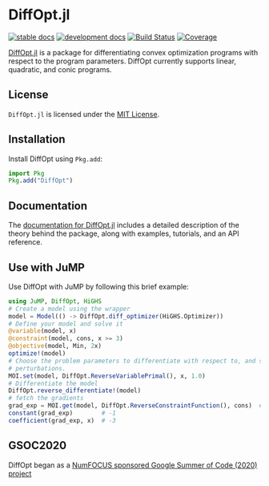 # DiffOpt.jl

[![stable docs](https://img.shields.io/badge/docs-stable-blue.svg)](https://jump.dev/DiffOpt.jl/stable)
[![development docs](https://img.shields.io/badge/docs-dev-blue.svg)](https://jump.dev/DiffOpt.jl/dev)
[![Build Status](https://github.com/jump-dev/DiffOpt.jl/actions/workflows/ci.yml/badge.svg?branch=master)](https://github.com/jump-dev/DiffOpt.jl/actions?query=workflow%3ACI)
[![Coverage](https://codecov.io/gh/jump-dev/DiffOpt.jl/branch/master/graph/badge.svg)](https://codecov.io/gh/jump-dev/DiffOpt.jl)

[DiffOpt.jl](https://github.com/jump-dev/DiffOpt.jl) is a package for
differentiating convex optimization programs with respect to the program
parameters. DiffOpt currently supports linear, quadratic, and conic programs.

## License

`DiffOpt.jl` is licensed under the
[MIT License](https://github.com/jump-dev/DiffOpt.jl/blob/master/LICENSE.md).

## Installation

Install DiffOpt using `Pkg.add`:

```julia
import Pkg
Pkg.add("DiffOpt")
```

## Documentation

The [documentation for DiffOpt.jl](https://jump.dev/DiffOpt.jl/stable/)
includes a detailed description of the theory behind the package, along with
examples, tutorials, and an API reference.

## Use with JuMP

Use DiffOpt with JuMP by following this brief example:

```julia
using JuMP, DiffOpt, HiGHS
# Create a model using the wrapper
model = Model(() -> DiffOpt.diff_optimizer(HiGHS.Optimizer))
# Define your model and solve it
@variable(model, x)
@constraint(model, cons, x >= 3)
@objective(model, Min, 2x)
optimize!(model)
# Choose the problem parameters to differentiate with respect to, and set their
# perturbations.
MOI.set(model, DiffOpt.ReverseVariablePrimal(), x, 1.0)
# Differentiate the model
DiffOpt.reverse_differentiate!(model)
# fetch the gradients
grad_exp = MOI.get(model, DiffOpt.ReverseConstraintFunction(), cons)  # -3 x - 1
constant(grad_exp)        # -1
coefficient(grad_exp, x)  # -3
```

## GSOC2020

DiffOpt began as a [NumFOCUS sponsored Google Summer of Code (2020) project](https://summerofcode.withgoogle.com/organizations/4727917315096576/?sp-page=2#5232064888045568)
